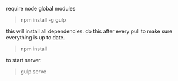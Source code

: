 require node global modules
> npm install -g gulp

this will install all dependencies. do this after every pull to make sure everything is up to date.
> npm install

to start server.
> gulp serve